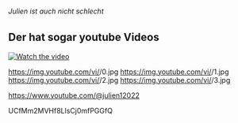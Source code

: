 ###### Julien ist auch nicht schlecht

## Der hat sogar youtube Videos
[![Watch the video](https://img.youtube.com/vi/nTQUwghvy5Q/default.jpg)](https://youtu.be/nTQUwghvy5Q)

https://img.youtube.com/vi/<insert-youtube-video-id-here>/0.jpg
https://img.youtube.com/vi/<insert-youtube-video-id-here>/1.jpg
https://img.youtube.com/vi/<insert-youtube-video-id-here>/2.jpg
https://img.youtube.com/vi/<insert-youtube-video-id-here>/3.jpg

https://www.youtube.com/@julien12022

UCfMm2MVHf8LlsCj0mfPGGfQ
